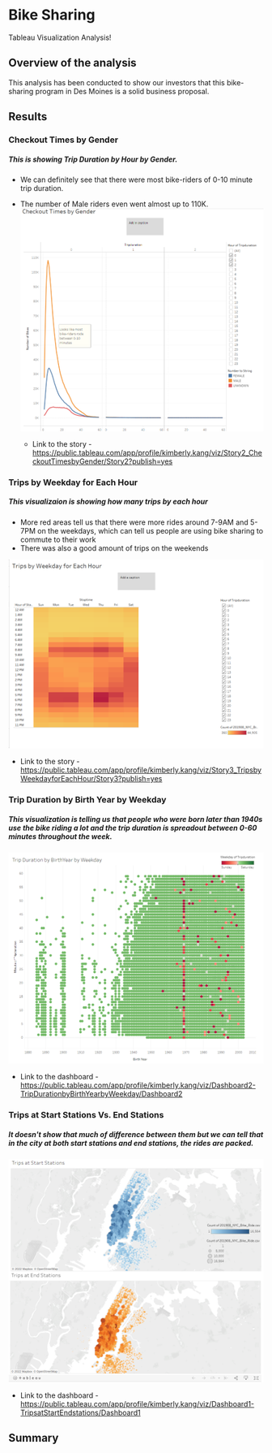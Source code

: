 # Bike Sharing
Tableau Visualization Analysis!

## Overview of the analysis
This analysis has been conducted to show our investors that this bike-sharing program in Des Moines is a solid business proposal. 

## Results

### Checkout Times by Gender
##### This is showing Trip Duration by Hour by Gender.
- We can definitely see that there were most bike-riders of 0-10 minute trip duration. 
- The number of Male riders even went almost up to 110K. 
![story_2](story_2.png)

  - Link to the story - https://public.tableau.com/app/profile/kimberly.kang/viz/Story2_CheckoutTimesbyGender/Story2?publish=yes

### Trips by Weekday for Each Hour
##### This visualizaion is showing how many trips by each hour 
- More red areas tell us that there were more rides around 7-9AM and 5-7PM on the weekdays, 
   which can tell us people are using bike sharing to commute to their work
- There was also a good amount of trips on the weekends 

![story_3](story_3.png)

  - Link to the story - https://public.tableau.com/app/profile/kimberly.kang/viz/Story3_TripsbyWeekdayforEachHour/Story3?publish=yes

### Trip Duration by Birth Year by Weekday
##### This visualization is telling us that people who were born later than 1940s use the bike riding a lot and the trip duration is spreadout between 0-60 minutes throughout the week.

![tripduration_by_birthyear_by_weekday](tripduration_by_birthyear_by_weekday.png)

  - Link to the dashboard - https://public.tableau.com/app/profile/kimberly.kang/viz/Dashboard2-TripDurationbyBirthYearbyWeekday/Dashboard2

### Trips at Start Stations Vs. End Stations
##### It doesn't show that much of difference between them but we can tell that in the city at both start stations and end stations, the rides are packed.

![startandendstations](startandendstations.png)

  - Link to the dashboard - https://public.tableau.com/app/profile/kimberly.kang/viz/Dashboard1-TripsatStartEndstations/Dashboard1


## Summary
